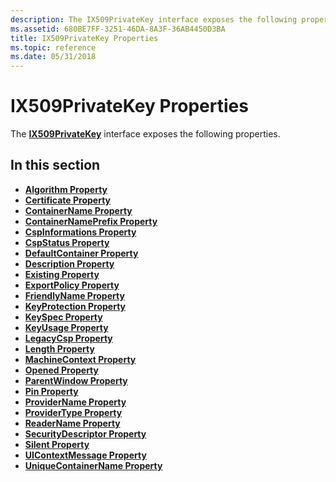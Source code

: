 ```yaml
---
description: The IX509PrivateKey interface exposes the following properties.
ms.assetid: 680BE7FF-3251-46DA-8A3F-36AB4450D3BA
title: IX509PrivateKey Properties
ms.topic: reference
ms.date: 05/31/2018
---
```


# IX509PrivateKey Properties

The [**IX509PrivateKey**](/windows/desktop/api/CertEnroll/nn-certenroll-ix509privatekey) interface exposes the following properties.

## In this section

-   [**Algorithm Property**](/windows/desktop/api/CertEnroll/nf-certenroll-ix509privatekey-get_algorithm)
-   [**Certificate Property**](/windows/desktop/api/CertEnroll/nf-certenroll-ix509privatekey-get_certificate)
-   [**ContainerName Property**](/windows/desktop/api/CertEnroll/nf-certenroll-ix509privatekey-get_containername)
-   [**ContainerNamePrefix Property**](/windows/desktop/api/CertEnroll/nf-certenroll-ix509privatekey-get_containernameprefix)
-   [**CspInformations Property**](/windows/desktop/api/CertEnroll/nf-certenroll-ix509privatekey-get_cspinformations)
-   [**CspStatus Property**](/windows/desktop/api/CertEnroll/nf-certenroll-ix509privatekey-get_cspstatus)
-   [**DefaultContainer Property**](/windows/desktop/api/CertEnroll/nf-certenroll-ix509privatekey-get_defaultcontainer)
-   [**Description Property**](/windows/desktop/api/CertEnroll/nf-certenroll-ix509privatekey-get_description)
-   [**Existing Property**](/windows/desktop/api/CertEnroll/nf-certenroll-ix509privatekey-get_existing)
-   [**ExportPolicy Property**](/windows/desktop/api/CertEnroll/nf-certenroll-ix509privatekey-get_exportpolicy)
-   [**FriendlyName Property**](/windows/desktop/api/CertEnroll/nf-certenroll-ix509privatekey-get_friendlyname)
-   [**KeyProtection Property**](/windows/desktop/api/CertEnroll/nf-certenroll-ix509privatekey-get_keyprotection)
-   [**KeySpec Property**](/windows/desktop/api/CertEnroll/nf-certenroll-ix509privatekey-get_keyspec)
-   [**KeyUsage Property**](/windows/desktop/api/CertEnroll/nf-certenroll-ix509privatekey-get_keyusage)
-   [**LegacyCsp Property**](/windows/desktop/api/CertEnroll/nf-certenroll-ix509privatekey-get_legacycsp)
-   [**Length Property**](/windows/desktop/api/CertEnroll/nf-certenroll-ix509privatekey-get_length)
-   [**MachineContext Property**](/windows/desktop/api/CertEnroll/nf-certenroll-ix509privatekey-get_machinecontext)
-   [**Opened Property**](/windows/desktop/api/CertEnroll/nf-certenroll-ix509privatekey-get_opened)
-   [**ParentWindow Property**](/windows/desktop/api/CertEnroll/nf-certenroll-ix509privatekey-get_parentwindow)
-   [**Pin Property**](/windows/desktop/api/CertEnroll/nf-certenroll-ix509privatekey-put_pin)
-   [**ProviderName Property**](/windows/desktop/api/CertEnroll/nf-certenroll-ix509privatekey-get_providername)
-   [**ProviderType Property**](/windows/desktop/api/CertEnroll/nf-certenroll-ix509privatekey-get_providertype)
-   [**ReaderName Property**](/windows/desktop/api/CertEnroll/nf-certenroll-ix509privatekey-get_readername)
-   [**SecurityDescriptor Property**](/windows/desktop/api/CertEnroll/nf-certenroll-ix509privatekey-get_securitydescriptor)
-   [**Silent Property**](/windows/desktop/api/CertEnroll/nf-certenroll-ix509privatekey-get_silent)
-   [**UIContextMessage Property**](/windows/desktop/api/CertEnroll/nf-certenroll-ix509privatekey-get_uicontextmessage)
-   [**UniqueContainerName Property**](/windows/desktop/api/CertEnroll/nf-certenroll-ix509privatekey-get_uniquecontainername)

 

 



